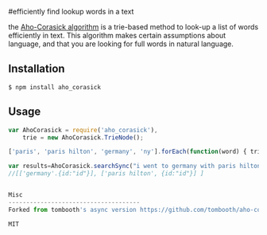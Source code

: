 #efficiently find lookup words in a text

the [Aho-Corasick algorithm](https://en.wikipedia.org/wiki/Aho%E2%80%93Corasick_string_matching_algorithm) is a trie-based method to look-up a list of words efficiently in text. This algorithm makes certain assumptions about language, and that you are looking for full words in natural language.

Installation
-------------------------------------
```
$ npm install aho_corasick
```

Usage
-------------------------------------
```javascript
var AhoCorasick = require('aho_corasick'),
    trie = new AhoCorasick.TrieNode();

['paris', 'paris hilton', 'germany', 'ny'].forEach(function(word) { trie.add(word, {id:"id"} ); });

var results=AhoCorasick.searchSync("i went to germany with paris hilton", trie, {full_word:true})
//[['germany'.{id:"id"}], ['paris hilton', {id:"id"}] ]


Misc
-------------------------------------
Forked from tombooth's async version https://github.com/tombooth/aho-corasick.js

MIT




